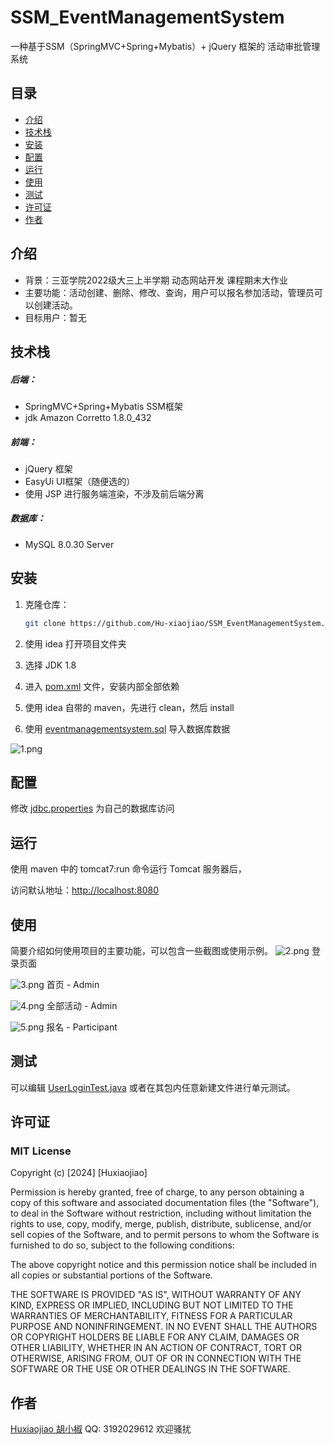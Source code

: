 # SSM_EventManagementSystem
一种基于SSM（SpringMVC+Spring+Mybatis）+ jQuery 框架的 活动审批管理系统

## 目录

- [介绍](#介绍)
- [技术栈](#技术栈)
- [安装](#安装)
- [配置](#配置)
- [运行](#运行)
- [使用](#使用)
- [测试](#测试)
- [许可证](#许可证)
- [作者](#作者)

## 介绍

- 背景：三亚学院2022级大三上半学期 动态网站开发 课程期末大作业
- 主要功能：活动创建、删除、修改、查询，用户可以报名参加活动，管理员可以创建活动。
- 目标用户：暂无

## 技术栈

##### 后端：
- SpringMVC+Spring+Mybatis SSM框架
- jdk Amazon Corretto 1.8.0_432

##### 前端：
- jQuery 框架
- EasyUi UI框架（随便选的）
- 使用 JSP 进行服务端渲染，不涉及前后端分离

##### 数据库：
- MySQL 8.0.30 Server

## 安装

1. 克隆仓库：
    ```sh
    git clone https://github.com/Hu-xiaojiao/SSM_EventManagementSystem.git
    ```
2. 使用 idea 打开项目文件夹

3. 选择 JDK 1.8
4. 进入 [pom.xml](pom.xml) 文件，安装内部全部依赖
5. 使用 idea 自带的 maven，先进行 clean，然后 install
6. 使用 [eventmanagementsystem.sql](eventmanagementsystem.sql) 导入数据库数据

![1.png](readme-pic/1.png)

## 配置


修改 [jdbc.properties](src/main/resources/jdbc.properties) 为自己的数据库访问

## 运行

使用 maven 中的 tomcat7:run 命令运行 Tomcat 服务器后，

访问默认地址：<http://localhost:8080>

## 使用

简要介绍如何使用项目的主要功能，可以包含一些截图或使用示例。
![2.png](readme-pic/2.png)
登录页面

![3.png](readme-pic/3.png)
首页 - Admin

![4.png](readme-pic/4.png)
全部活动 - Admin

![5.png](readme-pic/5.png)
报名 - Participant
## 测试

可以编辑 [UserLoginTest.java](src/test/java/com/evenetmangement/UserLoginTest.java) 或者在其包内任意新建文件进行单元测试。

## 许可证

### MIT License

Copyright (c) [2024] [Huxiaojiao]

Permission is hereby granted, free of charge, to any person obtaining a copy
of this software and associated documentation files (the "Software"), to deal
in the Software without restriction, including without limitation the rights
to use, copy, modify, merge, publish, distribute, sublicense, and/or sell
copies of the Software, and to permit persons to whom the Software is
furnished to do so, subject to the following conditions:

The above copyright notice and this permission notice shall be included in all
copies or substantial portions of the Software.

THE SOFTWARE IS PROVIDED "AS IS", WITHOUT WARRANTY OF ANY KIND, EXPRESS OR
IMPLIED, INCLUDING BUT NOT LIMITED TO THE WARRANTIES OF MERCHANTABILITY,
FITNESS FOR A PARTICULAR PURPOSE AND NONINFRINGEMENT. IN NO EVENT SHALL THE
AUTHORS OR COPYRIGHT HOLDERS BE LIABLE FOR ANY CLAIM, DAMAGES OR OTHER
LIABILITY, WHETHER IN AN ACTION OF CONTRACT, TORT OR OTHERWISE, ARISING FROM,
OUT OF OR IN CONNECTION WITH THE SOFTWARE OR THE USE OR OTHER DEALINGS IN THE
SOFTWARE.

## 作者
[Huxiaojiao 胡小椒](https://github.com/Hu-xiaojiao)
QQ: 3192029612 欢迎骚扰